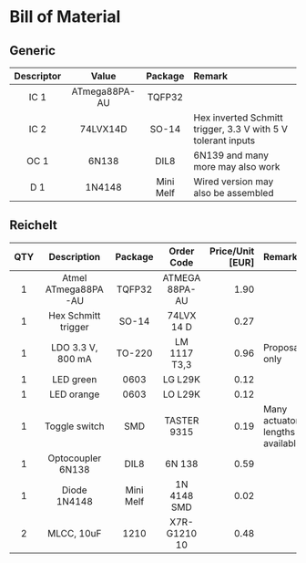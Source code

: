 # Bill of Material
## Generic

|Descriptor| Value          | Package   | Remark                                                                                                |
|:--------:|:--------------:|:---------:|:------------------------------------------------------------------------------------------------------|
| IC 1     | ATmega88PA-AU  | TQFP32    |                                                                                                       |
| IC 2     | 74LVX14D       | SO-14     | Hex inverted Schmitt trigger, 3.3 V with 5 V tolerant inputs                                          |
| OC 1     | 6N138          | DIL8      | 6N139 and many more may also work                                                                     |
| D 1      | 1N4148         | Mini Melf | Wired version may also be assembled                                                                   |

## Reichelt

|QTY| Description           | Package   | Order Code                | Price/Unit [EUR]  | Remark                                                |
|:-:|:---------------------:|:---------:|:-------------------------:|------------------:|:------------------------------------------------------|
| 1 | Atmel ATmega88PA-AU   | TQFP32    | ATMEGA 88PA-AU            | 1.90              |                                                       |
| 1 | Hex Schmitt trigger   | SO-14     | 74LVX 14 D                | 0.27              |                                                       |
| 1 | LDO 3.3 V, 800 mA     | TO-220    | LM 1117 T3,3              | 0.96              | Proposal only                                         |
| 1 | LED green             | 0603      | LG L29K                   | 0.12              |                                                       |
| 1 | LED orange            | 0603      | LO L29K                   | 0.12              |                                                       |
| 1 | Toggle switch         | SMD       | TASTER 9315               | 0.19              | Many actuator lengths available                       |
| 1 | Optocoupler 6N138     | DIL8      | 6N 138                    | 0.59              |                                                       |
| 1 | Diode 1N4148          | Mini Melf | 1N 4148 SMD               | 0.02              |                                                       |
| 2 | MLCC, 10uF            | 1210      | X7R-G1210 10              | 0.48              |                                                       |
